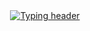 <a href="https://melifetaji.com" target="_blank">
<div align="center" style="...">
    <img src="https://readme-typing-svg.demolab.com?font=Poppins&weight=600&size=64&pause=1000&color=CCFE53&center=true&vCenter=true&width=800&height=500&lines=Hi%2C+I'm+Meli+Fetaji+%F0%9F%91%8B" alt="Typing header">
</div>
</a>
